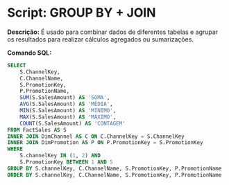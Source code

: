 # Script: GROUP BY + JOIN

**Descrição:** É usado para combinar dados de diferentes tabelas e agrupar os resultados para realizar cálculos agregados ou sumarizações.

**Comando SQL:**
```SQL
SELECT
	S.ChannelKey,
	C.ChannelName,
	S.PromotionKey,
	P.PromotionName,
	SUM(S.SalesAmount) AS 'SOMA',
	AVG(S.SalesAmount) AS 'MÉDIA',
	MIN(S.SalesAmount) AS 'MÍNIMO',
	MAX(S.SalesAmount) AS 'MÁXIMO',
	COUNT(S.SalesAmount) AS 'CONTAGEM'
FROM FactSales AS S
INNER JOIN DimChannel AS C ON C.ChannelKey = S.ChannelKey
INNER JOIN DimPromotion AS P ON P.PromotionKey = S.PromotionKey
WHERE 
	S.channelKey IN (1, 2) AND
	S.PromotionKey BETWEEN 1 AND 5
GROUP BY S.channelKey, C.ChannelName, S.PromotionKey, P.PromotionName
ORDER BY S.channelKey, C.ChannelName, S.PromotionKey, P.PromotionName
